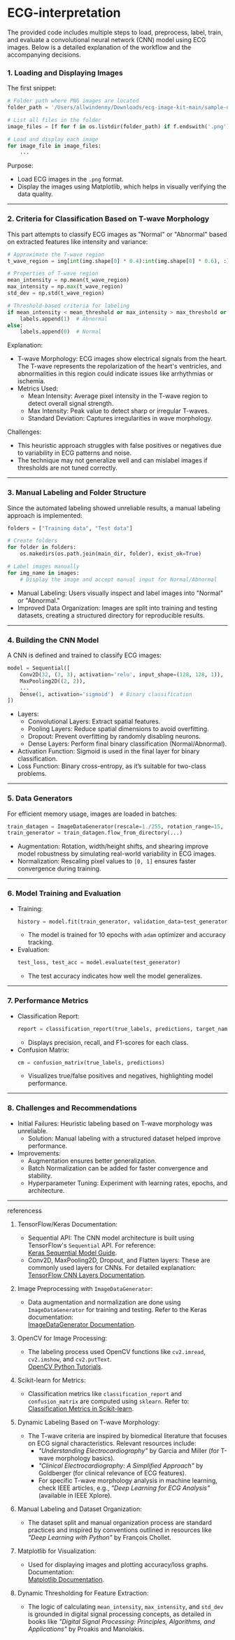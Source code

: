 # ECG-interpretation

The provided code includes multiple steps to load, preprocess, label, train, and evaluate a convolutional neural network (CNN) model using ECG images. Below is a detailed explanation of the workflow and the accompanying decisions.



### 1. Loading and Displaying Images
The first snippet:
```python
# Folder path where PNG images are located
folder_path = '/Users/allwindenny/Downloads/ecg-image-kit-main/sample-data/ecg-images'

# List all files in the folder
image_files = [f for f in os.listdir(folder_path) if f.endswith('.png')]

# Load and display each image
for image_file in image_files:
    ...
```
Purpose:
- Load ECG images in the `.png` format.
- Display the images using Matplotlib, which helps in visually verifying the data quality.

---

### 2. Criteria for Classification Based on T-wave Morphology
This part attempts to classify ECG images as "Normal" or "Abnormal" based on extracted features like intensity and variance:
```python
# Approximate the T-wave region
t_wave_region = img[int(img.shape[0] * 0.4):int(img.shape[0] * 0.6), :]

# Properties of T-wave region
mean_intensity = np.mean(t_wave_region)
max_intensity = np.max(t_wave_region)
std_dev = np.std(t_wave_region)

# Threshold-based criteria for labeling
if mean_intensity < mean_threshold or max_intensity > max_threshold or std_dev > std_dev_threshold:
    labels.append(1)  # Abnormal
else:
    labels.append(0)  # Normal
```

Explanation:
- T-wave Morphology: ECG images show electrical signals from the heart. The T-wave represents the repolarization of the heart's ventricles, and abnormalities in this region could indicate issues like arrhythmias or ischemia.
- Metrics Used:
  - Mean Intensity: Average pixel intensity in the T-wave region to detect overall signal strength.
  - Max Intensity: Peak value to detect sharp or irregular T-waves.
  - Standard Deviation: Captures irregularities in wave morphology.

Challenges:
- This heuristic approach struggles with false positives or negatives due to variability in ECG patterns and noise.
- The technique may not generalize well and can mislabel images if thresholds are not tuned correctly.

---

### 3. Manual Labeling and Folder Structure
Since the automated labeling showed unreliable results, a manual labeling approach is implemented:
```python
folders = ["Training data", "Test data"]

# Create folders
for folder in folders:
    os.makedirs(os.path.join(main_dir, folder), exist_ok=True)

# Label images manually
for img_name in images:
    # Display the image and accept manual input for Normal/Abnormal
```
- Manual Labeling: Users visually inspect and label images into "Normal" or "Abnormal."
- Improved Data Organization: Images are split into training and testing datasets, creating a structured directory for reproducible results.

---

### 4. Building the CNN Model
A CNN is defined and trained to classify ECG images:
```python
model = Sequential([
    Conv2D(32, (3, 3), activation='relu', input_shape=(128, 128, 1)),
    MaxPooling2D((2, 2)),
    ...
    Dense(1, activation='sigmoid')  # Binary classification
])
```
- Layers:
  - Convolutional Layers: Extract spatial features.
  - Pooling Layers: Reduce spatial dimensions to avoid overfitting.
  - Dropout: Prevent overfitting by randomly disabling neurons.
  - Dense Layers: Perform final binary classification (Normal/Abnormal).
- Activation Function: Sigmoid is used in the final layer for binary classification.
- Loss Function: Binary cross-entropy, as it’s suitable for two-class problems.

---

### 5. Data Generators
For efficient memory usage, images are loaded in batches:
```python
train_datagen = ImageDataGenerator(rescale=1./255, rotation_range=15, ...)
train_generator = train_datagen.flow_from_directory(...)
```
- Augmentation: Rotation, width/height shifts, and shearing improve model robustness by simulating real-world variability in ECG images.
- Normalization: Rescaling pixel values to `[0, 1]` ensures faster convergence during training.

---

### 6. Model Training and Evaluation
- Training:
  ```python
  history = model.fit(train_generator, validation_data=test_generator, epochs=10, ...)
  ```
  - The model is trained for 10 epochs with `adam` optimizer and accuracy tracking.
- Evaluation:
  ```python
  test_loss, test_acc = model.evaluate(test_generator)
  ```
  - The test accuracy indicates how well the model generalizes.

---

### 7. Performance Metrics
- Classification Report:
  ```python
  report = classification_report(true_labels, predictions, target_names=['Normal', 'Abnormal'])
  ```
  - Displays precision, recall, and F1-scores for each class.
- Confusion Matrix:
  ```python
  cm = confusion_matrix(true_labels, predictions)
  ```
  - Visualizes true/false positives and negatives, highlighting model performance.

---

### 8. Challenges and Recommendations
- Initial Failures: Heuristic labeling based on T-wave morphology was unreliable.
  - Solution: Manual labeling with a structured dataset helped improve performance.
- Improvements:
  - Augmentation ensures better generalization.
  - Batch Normalization can be added for faster convergence and stability.
  - Hyperparameter Tuning: Experiment with learning rates, epochs, and architecture.

---
referencess


1. TensorFlow/Keras Documentation:  
   - Sequential API: The CNN model architecture is built using TensorFlow's `Sequential` API. For reference:  
     [Keras Sequential Model Guide](https://keras.io/guides/sequential_model/).  
   - Conv2D, MaxPooling2D, Dropout, and Flatten layers: These are commonly used layers for CNNs. For detailed explanation:  
     [TensorFlow CNN Layers Documentation](https://www.tensorflow.org/api_docs/python/tf/keras/layers).  

2. Image Preprocessing with `ImageDataGenerator`:  
   - Data augmentation and normalization are done using `ImageDataGenerator` for training and testing. Refer to the Keras documentation:  
     [ImageDataGenerator Documentation](https://www.tensorflow.org/api_docs/python/tf/keras/preprocessing/image/ImageDataGenerator).

3. OpenCV for Image Processing:  
   - The labeling process used OpenCV functions like `cv2.imread`, `cv2.imshow`, and `cv2.putText`.  
     [OpenCV Python Tutorials](https://docs.opencv.org/4.x/d6/d00/tutorial_py_root.html).

4. Scikit-learn for Metrics:  
   - Classification metrics like `classification_report` and `confusion_matrix` are computed using `sklearn`. Refer to:  
     [Classification Metrics in Scikit-learn](https://scikit-learn.org/stable/modules/model_evaluation.html).  

5. Dynamic Labeling Based on T-wave Morphology:  
   - The T-wave criteria are inspired by biomedical literature that focuses on ECG signal characteristics. Relevant resources include:  
     - _"Understanding Electrocardiography"_ by Garcia and Miller (for T-wave morphology basics).  
     - _"Clinical Electrocardiography: A Simplified Approach"_ by Goldberger (for clinical relevance of ECG features).  
     - For specific T-wave morphology analysis in machine learning, check IEEE articles, e.g., *"Deep Learning for ECG Analysis"* (available in IEEE Xplore).

6. Manual Labeling and Dataset Organization:  
   - The dataset split and manual organization process are standard practices and inspired by conventions outlined in resources like *"Deep Learning with Python"* by François Chollet.

7. Matplotlib for Visualization:  
   - Used for displaying images and plotting accuracy/loss graphs. Documentation:  
     [Matplotlib Documentation](https://matplotlib.org/stable/contents.html).

8. Dynamic Thresholding for Feature Extraction:  
   - The logic of calculating `mean_intensity`, `max_intensity`, and `std_dev` is grounded in digital signal processing concepts, as detailed in books like _"Digital Signal Processing: Principles, Algorithms, and Applications"_ by Proakis and Manolakis.


